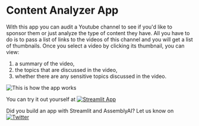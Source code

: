 # Content Analyzer App

With this app you can audit a Youtube channel to see if you'd like to sponsor them or just analyze the type of content they have. All you have to do is to pass a list of links to the videos of this channel and you will get a list of thumbnails. Once you select a video by clicking its thumbnail, you can view:
1. a summary of the video,
2. the topics that are discussed in the video,
3. whether there are any sensitive topics discussed in the video.

![This is how the app works](content_analyzer_updated_compressed.gif)

You can try it out yourself at [![Streamlit App](https://static.streamlit.io/badges/streamlit_badge_black_white.svg)](https://misraturp-content-analyzer-main-page-xzzvx9.streamlitapp.com/)

Did you build an app with Streamlit and AssemblyAI? Let us know on [![Twitter](https://img.shields.io/twitter/url/https/twitter.com/bukotsunikki.svg?style=social&label=Follow%20%40AssemblyAI)](https://twitter.com/AssemblyAI)
